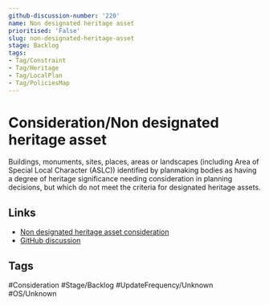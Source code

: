 ```yaml
---
github-discussion-number: '220'
name: Non designated heritage asset
prioritised: 'False'
slug: non-designated-heritage-asset
stage: Backlog
tags:
- Tag/Constraint
- Tag/Heritage
- Tag/LocalPlan
- Tag/PoliciesMap
---
```


# Consideration/Non designated heritage asset

Buildings, monuments, sites, places, areas or landscapes (including Area of Special Local Character (ASLC)) identified by planmaking bodies as having a degree of heritage significance needing consideration in planning decisions, but which do not meet the criteria for designated heritage assets.

## Links

* [Non designated heritage asset consideration](https://design.planning.data.gov.uk/planning-consideration/non-designated-heritage-asset)
* [GitHub discussion](https://github.com/digital-land/data-standards-backlog/discussions/220)

## Tags

#Consideration #Stage/Backlog #UpdateFrequency/Unknown #OS/Unknown